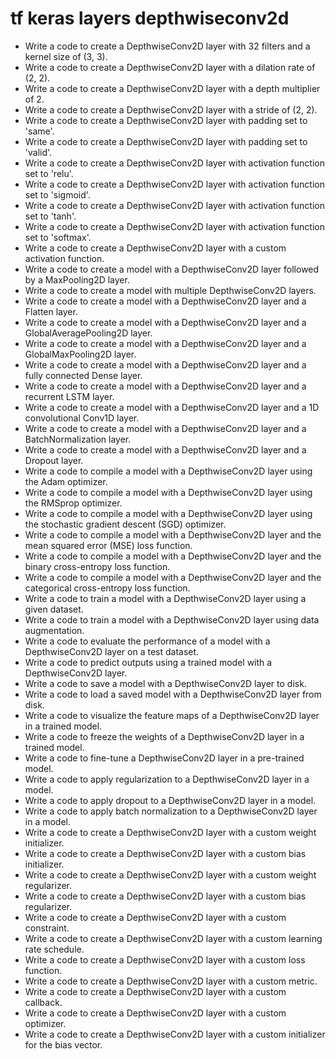 # tf keras layers depthwiseconv2d

- Write a code to create a DepthwiseConv2D layer with 32 filters and a kernel size of (3, 3).
- Write a code to create a DepthwiseConv2D layer with a dilation rate of (2, 2).
- Write a code to create a DepthwiseConv2D layer with a depth multiplier of 2.
- Write a code to create a DepthwiseConv2D layer with a stride of (2, 2).
- Write a code to create a DepthwiseConv2D layer with padding set to 'same'.
- Write a code to create a DepthwiseConv2D layer with padding set to 'valid'.
- Write a code to create a DepthwiseConv2D layer with activation function set to 'relu'.
- Write a code to create a DepthwiseConv2D layer with activation function set to 'sigmoid'.
- Write a code to create a DepthwiseConv2D layer with activation function set to 'tanh'.
- Write a code to create a DepthwiseConv2D layer with activation function set to 'softmax'.
- Write a code to create a DepthwiseConv2D layer with a custom activation function.
- Write a code to create a model with a DepthwiseConv2D layer followed by a MaxPooling2D layer.
- Write a code to create a model with multiple DepthwiseConv2D layers.
- Write a code to create a model with a DepthwiseConv2D layer and a Flatten layer.
- Write a code to create a model with a DepthwiseConv2D layer and a GlobalAveragePooling2D layer.
- Write a code to create a model with a DepthwiseConv2D layer and a GlobalMaxPooling2D layer.
- Write a code to create a model with a DepthwiseConv2D layer and a fully connected Dense layer.
- Write a code to create a model with a DepthwiseConv2D layer and a recurrent LSTM layer.
- Write a code to create a model with a DepthwiseConv2D layer and a 1D convolutional Conv1D layer.
- Write a code to create a model with a DepthwiseConv2D layer and a BatchNormalization layer.
- Write a code to create a model with a DepthwiseConv2D layer and a Dropout layer.
- Write a code to compile a model with a DepthwiseConv2D layer using the Adam optimizer.
- Write a code to compile a model with a DepthwiseConv2D layer using the RMSprop optimizer.
- Write a code to compile a model with a DepthwiseConv2D layer using the stochastic gradient descent (SGD) optimizer.
- Write a code to compile a model with a DepthwiseConv2D layer and the mean squared error (MSE) loss function.
- Write a code to compile a model with a DepthwiseConv2D layer and the binary cross-entropy loss function.
- Write a code to compile a model with a DepthwiseConv2D layer and the categorical cross-entropy loss function.
- Write a code to train a model with a DepthwiseConv2D layer using a given dataset.
- Write a code to train a model with a DepthwiseConv2D layer using data augmentation.
- Write a code to evaluate the performance of a model with a DepthwiseConv2D layer on a test dataset.
- Write a code to predict outputs using a trained model with a DepthwiseConv2D layer.
- Write a code to save a model with a DepthwiseConv2D layer to disk.
- Write a code to load a saved model with a DepthwiseConv2D layer from disk.
- Write a code to visualize the feature maps of a DepthwiseConv2D layer in a trained model.
- Write a code to freeze the weights of a DepthwiseConv2D layer in a trained model.
- Write a code to fine-tune a DepthwiseConv2D layer in a pre-trained model.
- Write a code to apply regularization to a DepthwiseConv2D layer in a model.
- Write a code to apply dropout to a DepthwiseConv2D layer in a model.
- Write a code to apply batch normalization to a DepthwiseConv2D layer in a model.
- Write a code to create a DepthwiseConv2D layer with a custom weight initializer.
- Write a code to create a DepthwiseConv2D layer with a custom bias initializer.
- Write a code to create a DepthwiseConv2D layer with a custom weight regularizer.
- Write a code to create a DepthwiseConv2D layer with a custom bias regularizer.
- Write a code to create a DepthwiseConv2D layer with a custom constraint.
- Write a code to create a DepthwiseConv2D layer with a custom learning rate schedule.
- Write a code to create a DepthwiseConv2D layer with a custom loss function.
- Write a code to create a DepthwiseConv2D layer with a custom metric.
- Write a code to create a DepthwiseConv2D layer with a custom callback.
- Write a code to create a DepthwiseConv2D layer with a custom optimizer.
- Write a code to create a DepthwiseConv2D layer with a custom initializer for the bias vector.
